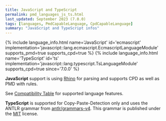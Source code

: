 ```yaml
---
title: JavaScript and TypeScript
permalink: pmd_languages_js_ts.html
last_updated: September 2023 (7.0.0)
tags: [languages, PmdCapableLanguage, CpdCapableLanguage]
summary: "JavaScript and TypeScript infos"
---
```


{% include language_info.html name='JavaScript' id='ecmascript' implementation='javascript::lang.ecmascript.EcmascriptLanguageModule' supports_pmd=true supports_cpd=true %}
{% include language_info.html name='TypeScript' id='ts' implementation='javascript::lang.typescript.TsLanguageModule' supports_cpd=true since='7.0.0' %}


**JavaScript** support is using [Rhino](https://github.com/mozilla/rhino) for parsing and supports CPD as well as
PMD with rules.

See [Compatibility Table](https://mozilla.github.io/rhino/compat/engines.html) for supported language features.


**TypeScript** is supported for Copy-Paste-Detection only and uses the ANTLR grammar from
[antlr/grammars-v4](https://github.com/antlr/grammars-v4/tree/master/javascript/typescript).
This grammar is published under the [MIT](https://opensource.org/licenses/MIT) license.
